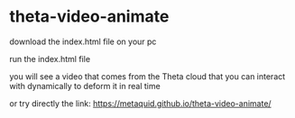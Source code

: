 # theta-video-animate

download the index.html file on your pc

run the index.html file

you will see a video that comes from the Theta cloud that you can interact with dynamically to deform it in real time

or try directly the link:
https://metaquid.github.io/theta-video-animate/
